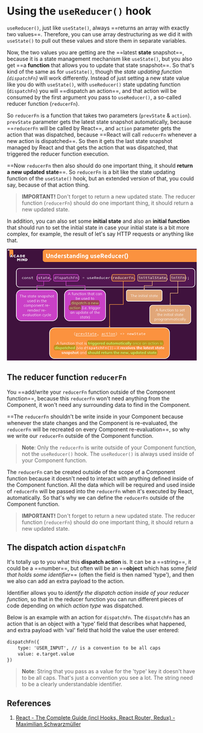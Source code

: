 # Using the `useReducer()` hook

`useReducer()`, just like `useState()`, always ==returns an array with exactly two values==. Therefore, you can use array destructuring as we did it with `useState()` to pull out these values and store them in separate variables.

Now, the two values you are getting are the ==latest **state** snapshot==, because it is a state management mechanism like `useState()`, but you also get ==a **function** that allows you to update that state snapshot==. So that's kind of the same as for `useState()`, though the _state updating function (`dispatchFn`)_ will work differently. Instead of just setting a new state value like you do with `useState()`, with `useReducer()` state updating function (`dispatchFn`) you will ==dispatch an action==, and that action will be consumed by the first argument you pass to `useReducer()`, a so-called reducer function (`reducerFn`).

So `reducerFn` is a function that takes two parameters (`prevState` & `action`). `prevState` parameter gets the latest state snapshot automatically, because ==`reducerFn` will be called by React==, and `action` parameter gets the action that was dispatched, because ==React will call `reducerFn` whenever a new action is dispatched==. So then it gets the last state snapshot managed by React and that gets the action that was dispatched, that triggered the reducer function execution.

==Now `reducerFn` then also should do one important thing, it should **return a new updated state**==. So `reducerFn` is a bit like the state updating function of the `useState()` hook, but an extended version of that, you could say, because of that action thing.

> **IMPORTANT!** Don't forget to return a new updated state. The reducer function (`reducerFn`) should do one important thing, it should return a new updated state.

In addition, you can also set some **initial state** and also an **initial function** that should run to set the initial state in case your initial state is a bit more complex, for example, the result of let's say HTTP requests or anything like that.

![117_Using_useReducer](..\img\117_Using_useReducer.jpg)

## The reducer function `reducerFn`

You ==add/write your `reducerFn` function outside of the Component function==, because this `reducerFn` won't need anything from the Component, it won't need any surrounding data to find in the Component.

==The `reducerFn` shouldn't be write inside in your Component because whenever the state changes and the Component is re-evaluated, the `reducerFn` will be recreated on every Component re-evaluation==, so why we write our `reducerFn` outside of the Component function.

> **Note**: Only the `reducerFn` is write outside of your Component function, not the `useReducer()` hook. The `useReducer()` is always used inside of your Component function.

The `reducerFn` can be created outside of the scope of a Component function because it doesn't need to interact with anything defined inside of the Component function. All the data which will be required and used inside of `reducerFn` will be passed into the `reducerFn` when it's executed by React, automatically. So that's why we can define the `reducerFn` outside of the Component function.

> **IMPORTANT!** Don't forget to return a new updated state. The reducer function (`reducerFn`) should do one important thing, it should return a new updated state.

## The dispatch action `dispatchFn`

It's totally up to you what this **dispatch action** is. It can be a ==string==, it could be a ==number==, but often will be an ==**object** which has some _field that holds some identifier_== (often the field is then named 'type'), and then we also can add an extra payload to the action.

Identifier allows you to _identify the dispatch action inside of your reducer function_, so that in the reducer function you can run different pieces of code depending on which _action type_ was dispatched.

Below is an example with an action for `dispatchFn`. The `dispatchFn` has an action that is an object with a 'type' field that describes what happened, and extra payload with 'val' field that hold the value the user entered:

```react
dispatchFn({
    type: 'USER_INPUT', // is a convention to be all caps
    value: e.target.value
})
```

> **Note**: String that you pass as a value for the 'type' key it doesn't have to be all caps. That's just a convention you see a lot. The string need to be a clearly understandable identifier.

## References

1. [React - The Complete Guide (incl Hooks, React Router, Redux) - Maximilian Schwarzmüller](https://www.udemy.com/course/react-the-complete-guide-incl-redux/)
